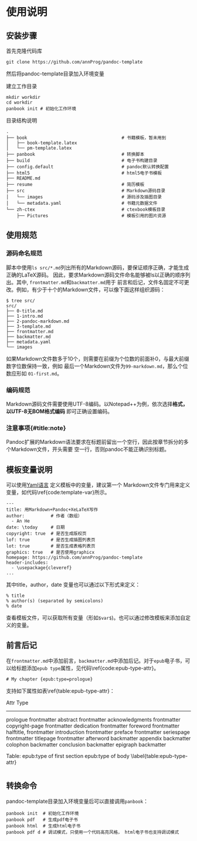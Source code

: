 
# 使用说明

## 安装步骤
首先克隆代码库
```
git clone https://github.com/annProg/pandoc-template
```
然后将pandoc-template目录加入环境变量

建立工作目录
```
mkdir workdir
cd workdir
panbook init # 初始化工作环境
```

目录结构说明
```
.
├── book                                    # 书籍模板，暂未用到
│   ├── book-template.latex
│   └── pm-template.latex
├── panbook                                 # 转换脚本
├── build                                   # 电子书构建目录
├── config.default                          # pandoc默认转换配置
├── html5                                   # html5电子书模板
├── README.md
├── resume                                  # 简历模板
├── src                                     # Markdown源码目录
│   └── images                              # 源码涉及插图目录
│   └── metadata.yaml                       # 书籍元数据文件
└── zh-ctex                                 # ctexbook模板目录
    ├── Pictures                            # 模板引用的图片资源
```

## 使用规范
### 源码命名规范
脚本中使用`ls src/*.md`列出所有的Markdown源码，要保证顺序正确，才能生成正确的LaTeX源码。
因此，要求Markdown源码文件命名能够被ls以正确的顺序列出。其中, `frontmatter.md`和`backmatter.md`用于
前言和后记，文件名固定不可更改。例如，有少于十个的Markdown文件，可以像下面这样组织源码：
```
$ tree src/
src/
├── 0-title.md
├── 1-intro.md
├── 2-pandoc-markdown.md
├── 3-template.md
├── frontmatter.md
├── backmatter.md
├── metadata.yaml
└── images
```

如果Markdown文件数多于10个，则需要在前缀为个位数的前面补0，与最大前缀数字位数保持一致，例如
最后一个Markdown文件为`99-markdown.md`，那么个位数应形如 `01-first.md`。

### 编码规范
Markdown源码文件需要使用UTF-8编码。以Notepad++为例，依次选择**格式，以UTF-8无BOM格式编码**
即可正确设置编码。

### 注意事项{#title:note}
Pandoc扩展的Markdown语法要求在标题前留出一个空行，因此按章节拆分的多个Markdown文件，开头需要
空一行，否则pandoc不能正确识别标题。

## 模板变量说明
可以使用[Yaml语言](http://www.ruanyifeng.com/blog/2016/07/yaml.html) 定义模板中的变量，建议第一个
Markdown文件专门用来定义变量，如代码\ref{code:template-var}所示。
```{#code:template-var}
---
title: 用Markdown+Pandoc+XeLaTeX写作
author:          # 作者（数组）
  - An He
date: \today     # 日期
copyright: true  # 是否生成版权页
lof: true        # 是否生成插图列表页
lot: true        # 是否生成表格列表页
graphics: true   # 是否使用graphicx
homepage: https://github.com/annProg/pandoc-template
header-includes:
  - \usepackage{cleveref}
...
```

其中title，author，date 变量也可以通过以下形式来定义：
```
% title
% author(s) (separated by semicolons)
% date
```

查看模板文件，可以获取所有变量（形如`$var$`)。也可以通过修改模板来添加自定义的变量。

## 前言后记
在`frontmatter.md`中添加前言，`backmatter.md`中添加后记。对于`epub`电子书，可以给标题添加`epub type`属性，见代码\ref{code:epub-type-attr}。

```{#code:epub-type-attr}
# My chapter {epub:type=prologue}
```

支持如下属性如表\ref{table:epub-type-attr}：

Attr        Type
-----       ---------
prologue	frontmatter
abstract	frontmatter
acknowledgments	frontmatter
copyright-page	frontmatter
dedication	frontmatter
foreword	frontmatter
halftitle,	frontmatter
introduction	frontmatter
preface	frontmatter
seriespage	frontmatter
titlepage	frontmatter
afterword	backmatter
appendix	backmatter
colophon	backmatter
conclusion	backmatter
epigraph	backmatter

Table: epub:type of first section	epub:type of body \label{table:epub-type-attr}

# 
## 转换命令
pandoc-template目录加入环境变量后可以直接调用`panbook`：
```
panbook init  # 初始化工作环境
panbook pdf   # 生成pdf电子书
panbook html  # 生成html电子书
panbook pdf d # 调试模式，只使用一个代码高亮风格， html电子书也支持调试模式
```

